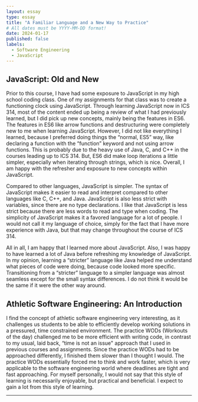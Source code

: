 ```yaml
---
layout: essay
type: essay
title: "A Familiar Language and a New Way to Practice"
# All dates must be YYYY-MM-DD format!
date: 2024-01-17
published: false
labels:
  - Software Engineering
  - JavaScript
---
```


## JavaScript: Old and New
Prior to this course, I have had some exposure to JavaScript in my high school coding class. One of my assignments for that class was to create a functioning clock using JavaScript. Through learning JavaScript now in ICS 314, most of the content ended up being a review of what I had previously learned, but I did pick up new concepts, mainly being the features in ES6. The features in ES6 like arrow functions and destructuring were completely new to me when learning JavaScript. However, I did not like everything I learned, because I preferred doing things the “normal, ES5” way, like declaring a function with the “function” keyword and not using arrow functions. This is probably due to the heavy use of Java, C, and C++ in the courses leading up to ICS 314. But, ES6 did make loop iterations a little simpler, especially when iterating through strings, which is nice. Overall, I am happy with the refresher and exposure to new concepts within JavaScript. 

Compared to other languages, JavaScript is simpler. The syntax of JavaScript makes it easier to read and interpret compared to other languages like C, C++, and Java. JavaScript is also less strict with variables, since there are no type declarations. I like that JavaScript is less strict because there are less words to read and type when coding. The simplicity of JavaScript makes it a favored language for a lot of people. I would not call it my language of choice, simply for the fact that I have more experience with Java, but that may change throughout the course of ICS 314. 

All in all, I am happy that I learned more about JavaScript. Also, I was happy to have learned a lot of Java before refreshing my knowledge of JavaScript. In my opinion, learning a “stricter” language like Java helped me understand what pieces of code were doing, because code looked more specific. Transitioning from a “stricter” language to a simpler language was almost seamless except for the small syntax differences. I do not think it would be the same if it were the other way around. 

## Athletic Software Engineering: An Introduction
I find the concept of athletic software engineering very interesting, as it challenges us students to be able to efficiently develop working solutions in a pressured, time constrained environment. The practice WODs (Workouts of the day) challenged me to be more efficient with writing code, in contrast to my usual, laid back, “time is not an issue" approach that I used in previous courses and assignments. Since the practice WODs had to be approached differently, I finished them slower than I thought I would. The practice WODs essentially forced me to think and work faster, which is very applicable to the software engineering world where deadlines are tight and fast approaching. For myself personally, I would not say that this style of learning is necessarily enjoyable, but practical and beneficial. I expect to gain a lot from this style of learning. 

<hr>